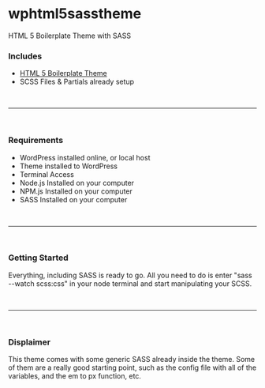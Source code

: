 # wphtml5sasstheme
HTML 5 Boilerplate Theme with SASS

<h3>Includes</h3>
<ul>
<li><a href="http://html5blank.com/" target="_blank">HTML 5 Boilerplate Theme</a></li>
<li>SCSS Files &amp; Partials already setup</li>
</ul>
<br>
<hr>
<br>
<h3>Requirements</h3>
<ul>
<li>WordPress installed online, or local host</li>
<li>Theme installed to WordPress</li>
<li>Terminal Access</li>
<li>Node.js Installed on your computer</li>
<li>NPM.js Installed on your computer</li>
<li>SASS Installed on your computer</li>
</ul>
<br>
<hr>
<br>
<h3>Getting Started</h3>
<p>Everything, including SASS is ready to go. All you need to do is enter "sass --watch scss:css" in your node terminal and start manipulating your SCSS.</p>
<br>
<hr>
<br>
<h3>Displaimer</h3>
<p>This theme comes with some generic SASS already inside the theme. Some of them are a really good starting point, such as the config file with all of the variables, and the em to px function, etc.</p>
